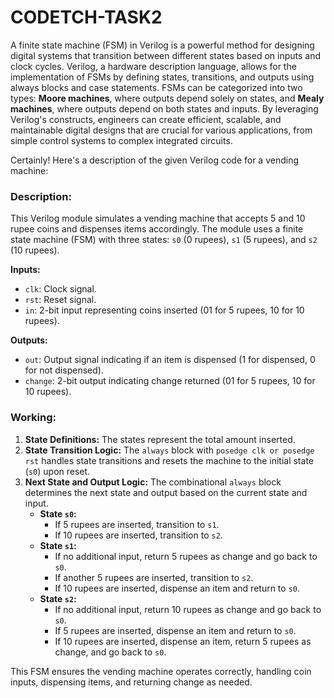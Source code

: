 # CODETCH-TASK2
A finite state machine (FSM) in Verilog is a powerful method for designing digital systems that transition between different states based on inputs and clock cycles. Verilog, a hardware description language, allows for the implementation of FSMs by defining states, transitions, and outputs using always blocks and case statements. FSMs can be categorized into two types: **Moore machines**, where outputs depend solely on states, and **Mealy machines**, where outputs depend on both states and inputs. By leveraging Verilog's constructs, engineers can create efficient, scalable, and maintainable digital designs that are crucial for various applications, from simple control systems to complex integrated circuits.


Certainly! Here's a description of the given Verilog code for a vending machine:

### Description:
This Verilog module simulates a vending machine that accepts 5 and 10 rupee coins and dispenses items accordingly. The module uses a finite state machine (FSM) with three states: `s0` (0 rupees), `s1` (5 rupees), and `s2` (10 rupees).

**Inputs:**
- `clk`: Clock signal.
- `rst`: Reset signal.
- `in`: 2-bit input representing coins inserted (01 for 5 rupees, 10 for 10 rupees).

**Outputs:**
- `out`: Output signal indicating if an item is dispensed (1 for dispensed, 0 for not dispensed).
- `change`: 2-bit output indicating change returned (01 for 5 rupees, 10 for 10 rupees).

### Working:
1. **State Definitions:** The states represent the total amount inserted.
2. **State Transition Logic:** The `always` block with `posedge clk or posedge rst` handles state transitions and resets the machine to the initial state (`s0`) upon reset.
3. **Next State and Output Logic:** The combinational `always` block determines the next state and output based on the current state and input.
    - **State `s0`:** 
        - If 5 rupees are inserted, transition to `s1`.
        - If 10 rupees are inserted, transition to `s2`.
    - **State `s1`:** 
        - If no additional input, return 5 rupees as change and go back to `s0`.
        - If another 5 rupees are inserted, transition to `s2`.
        - If 10 rupees are inserted, dispense an item and return to `s0`.
    - **State `s2`:** 
        - If no additional input, return 10 rupees as change and go back to `s0`.
        - If 5 rupees are inserted, dispense an item and return to `s0`.
        - If 10 rupees are inserted, dispense an item, return 5 rupees as change, and go back to `s0`.

This FSM ensures the vending machine operates correctly, handling coin inputs, dispensing items, and returning change as needed.
